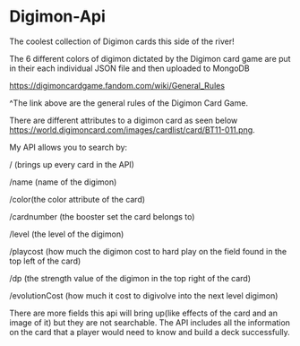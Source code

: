 # Digimon-Api

The coolest collection of Digimon cards this side of the river!

The 6 different colors of digimon dictated by the Digimon card game are put in their each individual JSON file and then uploaded to MongoDB

https://digimoncardgame.fandom.com/wiki/General_Rules

^The link above are the general rules of the Digimon Card Game.

There are different attributes to a digimon card as seen below 
https://world.digimoncard.com/images/cardlist/card/BT11-011.png.

My API allows you to search by:

/ (brings up every card in the API)

/name (name of the digimon)

/color(the color attribute of the card)

/cardnumber (the booster set the card belongs to)

/level (the level of the digimon)

/playcost (how much the digimon cost to hard play on the field found in the top left of the card)

/dp (the strength value of the digimon in the top right of the card)

/evolutionCost (how much it cost to digivolve into the next level digimon)


There are more fields this api will bring up(like effects of the card and an image of it) but they are not searchable. The API includes all the information on the card that a player would need to know and build a deck successfully.

